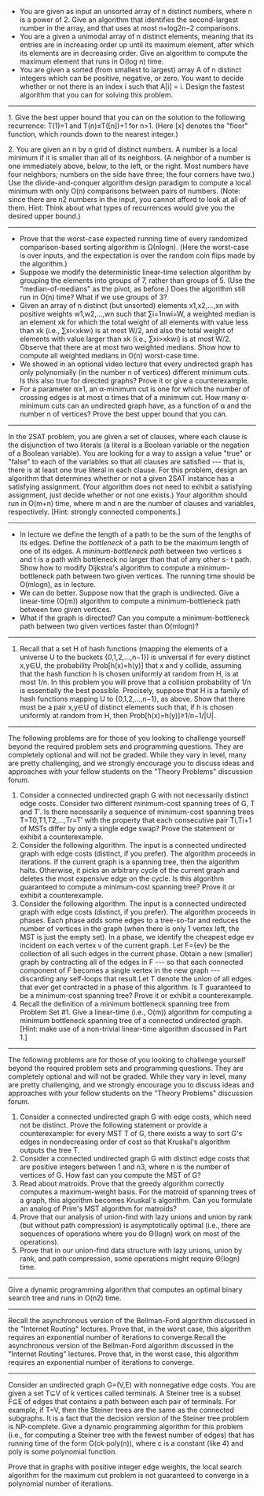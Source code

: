 *   You are given as input an unsorted array of n distinct numbers, where n is a power of 2. Give an algorithm that identifies the second\-largest number in the array, and that uses at most n+log2⁡n−2 comparisons.
*   You are a given a unimodal array of n distinct elements, meaning that its entries are in increasing order up until its maximum element, after which its elements are in decreasing order. Give an algorithm to compute the maximum element that runs in O(log n) time.
*   You are given a sorted (from smallest to largest) array A of n distinct integers which can be positive, negative, or zero. You want to decide whether or not there is an index i such that A\[i\] = i. Design the fastest algorithm that you can for solving this problem.
-------------------
1\. Give the best upper bound that you can on the solution to the following recurrence: T(1)\=1 and T(n)≤T(\[n\])+1 for n\>1. (Here \[x\] denotes the "floor" function, which rounds down to the nearest integer.)

2\. You are given an n by n grid of distinct numbers. A number is a local minimum if it is smaller than all of its neighbors. (A neighbor of a number is one immediately above, below, to the left, or the right. Most numbers have four neighbors; numbers on the side have three; the four corners have two.) Use the divide\-and\-conquer algorithm design paradigm to compute a local minimum with only O(n) comparisons between pairs of numbers. (Note: since there are n2 numbers in the input, you cannot afford to look at all of them. Hint: Think about what types of recurrences would give you the desired upper bound.)

-----------------------------------
*   Prove that the worst\-case expected running time of every randomized comparison\-based sorting algorithm is Ω(nlog⁡n). (Here the worst\-case is over inputs, and the expectation is over the random coin flips made by the algorithm.)
*   Suppose we modify the deterministic linear\-time selection algorithm by grouping the elements into groups of 7, rather than groups of 5. (Use the "median\-of\-medians" as the pivot, as before.) Does the algorithm still run in O(n) time? What if we use groups of 3?
*   Given an array of n distinct (but unsorted) elements x1,x2,…,xn with positive weights w1,w2,…,wn such that ∑i\=1nwi\=W, a weighted median is an element xk for which the total weight of all elements with value less than xk (i.e., ∑xi<xkwi) is at most W/2, and also the total weight of elements with value larger than xk (i.e., ∑xi\>xkwi) is at most W/2. Observe that there are at most two weighted medians. Show how to compute all weighted medians in O(n) worst\-case time.
*   We showed in an optional video lecture that every undirected graph has only polynomially (in the number n of vertices) different minimum cuts. Is this also true for directed graphs? Prove it or give a counterexample.
*   For a parameter α≥1, an α\-minimum cut is one for which the number of crossing edges is at most α times that of a minimum cut. How many α\-minimum cuts can an undirected graph have, as a function of α and the number n of vertices? Prove the best upper bound that you can.
--------------------------

In the 2SAT problem, you are given a set of clauses, where each clause is the disjunction of two literals (a literal is a Boolean variable or the negation of a Boolean variable). You are looking for a way to assign a value "true" or "false" to each of the variables so that all clauses are satisfied \-\-\- that is, there is at least one true literal in each clause. For this problem, design an algorithm that determines whether or not a given 2SAT instance has a satisfying assignment. (Your algorithm does not need to exhibit a satisfying assignment, just decide whether or not one exists.) Your algorithm should run in O(m+n) time, where m and n are the number of clauses and variables, respectively. \[Hint: strongly connected components.\]

-----------------

*   In lecture we define the length of a path to be the sum of the lengths of its edges. Define the *bottleneck* of a path to be the maximum length of one of its edges. A *mininum\-bottleneck path* between two vertices s and t is a path with bottleneck no larger than that of any other s\- t path. Show how to modify Dijkstra's algorithm to compute a minimum\-bottleneck path between two given vertices. The running time should be O(mlog⁡n), as in lecture.
*   We can do better. Suppose now that the graph is undirected. Give a linear\-time (O(m)) algorithm to compute a minimum\-bottleneck path between two given vertices.
*   What if the graph is directed? Can you compute a minimum\-bottleneck path between two given vertices faster than O(mlog⁡n)?
--------------

1.  Recall that a set H of hash functions (mapping the elements of a universe U to the buckets {0,1,2,…,n−1}) is universal if for every distinct x,y∈U, the probability Prob\[h(x)\=h(y)\] that x and y collide, assuming that the hash function h is chosen uniformly at random from H, is at most 1/n. In this problem you will prove that a collision probability of 1/n is essentially the best possible. Precisely, suppose that H is a family of hash functions mapping U to {0,1,2,…,n−1}, as above. Show that there must be a pair x,y∈U of distinct elements such that, if h is chosen uniformly at random from H, then Prob\[h(x)\=h(y)\]≥1/n−1/|U|.

-----------------------------

The following problems are for those of you looking to challenge yourself beyond the required problem sets and programming questions. They are completely optional and will not be graded. While they vary in level, many are pretty challenging, and we strongly encourage you to discuss ideas and approaches with your fellow students on the "Theory Problems" discussion forum.

1.  Consider a connected undirected graph G with not necessarily distinct edge costs. Consider two different minimum\-cost spanning trees of G, T and T′. Is there necessarily a sequence of minimum\-cost spanning trees T\=T0,T1,T2,…,Tr\=T′ with the property that each consecutive pair Ti,Ti+1 of MSTs differ by only a single edge swap? Prove the statement or exhibit a counterexample.
2.  Consider the following algorithm. The input is a connected undirected graph with edge costs (distinct, if you prefer). The algorithm proceeds in iterations. If the current graph is a spanning tree, then the algorithm halts. Otherwise, it picks an arbitrary cycle of the current graph and deletes the most expensive edge on the cycle. Is this algorithm guaranteed to compute a minimum\-cost spanning tree? Prove it or exhibit a counterexample.
3.  Consider the following algorithm. The input is a connected undirected graph with edge costs (distinct, if you prefer). The algorithm proceeds in phases. Each phase adds some edges to a tree\-so\-far and reduces the number of vertices in the graph (when there is only 1 vertex left, the MST is just the empty set). In a phase, we identify the cheapest edge ev incident on each vertex v of the current graph. Let F\={ev} be the collection of all such edges in the current phase. Obtain a new (smaller) graph by contracting all of the edges in F \-\-\- so that each connected component of F becomes a single vertex in the new graph \-\-\- discarding any self\-loops that result.Let T denote the union of all edges that ever get contracted in a phase of this algorithm. Is T guaranteed to be a minimum\-cost spanning tree? Prove it or exhibit a counterexample.
4.  Recall the definition of a minimum bottleneck spanning tree from Problem Set #1. Give a linear\-time (i.e., O(m)) algorithm for computing a minimum bottleneck spanning tree of a connected undirected graph. \[Hint: make use of a non\-trivial linear\-time algorithm discussed in Part 1.\]

------------------------------------

The following problems are for those of you looking to challenge yourself beyond the required problem sets and programming questions. They are completely optional and will not be graded. While they vary in level, many are pretty challenging, and we strongly encourage you to discuss ideas and approaches with your fellow students on the "Theory Problems" discussion forum.

1.  Consider a connected undirected graph G with edge costs, which need not be distinct. Prove the following statement or provide a counterexample: for every MST T of G, there exists a way to sort G's edges in nondecreasing order of cost so that Kruskal's algorithm outputs the tree T.
2.  Consider a connected undirected graph G with distinct edge costs that are positive integers between 1 and n3, where n is the number of vertices of G. How fast can you compute the MST of G?
3.  Read about matroids. Prove that the greedy algorithm correctly computes a maximum\-weight basis. For the matroid of spanning trees of a graph, this algorithm becomes Kruskal's algorithm. Can you formulate an analog of Prim's MST algorithm for matroids?
4.  Prove that our analysis of union\-find with lazy unions and union by rank (but without path compression) is asymptotically optimal (i.e., there are sequences of operations where you do Θ(log⁡n) work on most of the operations).
5.  Prove that in our union\-find data structure with lazy unions, union by rank, and path compression, some operations might require Θ(log⁡n) time.

------------------------------

Give a dynamic programming algorithm that computes an optimal binary search tree and runs in O(n2) time.

--------------------
Recall the asynchronous version of the Bellman\-Ford algorithm discussed in the "Internet Routing" lectures. Prove that, in the worst case, this algorithm requires an exponential number of iterations to converge.Recall the asynchronous version of the Bellman\-Ford algorithm discussed in the "Internet Routing" lectures. Prove that, in the worst case, this algorithm requires an exponential number of iterations to converge.

------------------------------

Consider an undirected graph G\=(V,E) with nonnegative edge costs. You are given a set T⊆V of k vertices called terminals. A Steiner tree is a subset F⊆E of edges that contains a path between each pair of terminals. For example, if T\=V, then the Steiner trees are the same as the connected subgraphs. It is a fact that the decision version of the Steiner tree problem is NP\-complete. Give a dynamic programming algorithm for this problem (i.e., for computing a Steiner tree with the fewest number of edges) that has running time of the form O(ck⋅poly(n)), where c is a constant (like 4) and poly is some polynomial function.

Prove that in graphs with positive integer edge weights, the local search algorithm for the maximum cut problem is not guaranteed to converge in a polynomial number of iterations.
